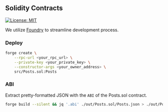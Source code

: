 ## Solidity Contracts

[![License: MIT](https://img.shields.io/badge/License-MIT-blue.svg)](https://opensource.org/licenses/MIT)

We utilize [Foundry](https://github.com/foundry-rs/foundry) to streamline development process.

### Deploy

```bash
forge create \
    --rpc-url <your_rpc_url> \
    --private-key <your_private_key> \
    --constructor-args <your_owner_address> \
    src/Posts.sol:Posts
```

### ABI

Extract pretty-formatted JSON with the `ABI` of the Posts.sol contract.

```bash
forge build --silent && jq '.abi' ./out/Posts.sol/Posts.json > ./out/Posts.sol/Posts.abi
```